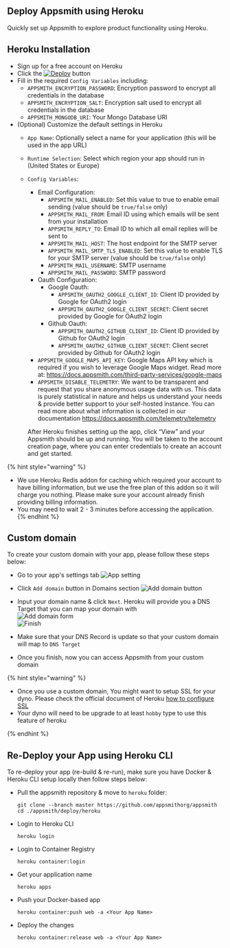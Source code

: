 ## Deploy Appsmith using Heroku
Quickly set up Appsmith to explore product functionality using Heroku.

## Heroku Installation
- Sign up for a free account on Heroku
- Click the [![Deploy](https://www.herokucdn.com/deploy/button.svg)](https://heroku.com/deploy?template=https://github.com/appsmithorg/appsmith/tree/master) button
- Fill in the required `Config Variables`  including:
  - `APPSMITH_ENCRYPTION_PASSWORD`: Encryption password to encrypt all credentials in the database
  - `APPSMITH_ENCRYPTION_SALT`: Encryption salt used to encrypt all credentials in the database
  - `APPSMITH_MONGODB_URI`: Your Mongo Database URI
- (Optional) Customize the default settings in Heroku
  - `App Name`: Optionally select a name for your application (this will be used in the app URL)
  - `Runtime Selection`: Select which region your app should run in (United States or Europe)
  - `Config Variables`:
    - Email Configuration:
      - `APPSMITH_MAIL_ENABLED`: Set this value to true to enable email sending (value should be `true/false` only)
      - `APPSMITH_MAIL_FROM`: Email ID using which emails will be sent from your installation
      - `APPSMITH_REPLY_TO`: Email ID to which all email replies will be sent to
      - `APPSMITH_MAIL_HOST`: The host endpoint for the SMTP server
      - `APPSMITH_MAIL_SMTP_TLS_ENABLED`: Set this value to enable TLS for your SMTP server (value should be `true/false` only)
      - `APPSMITH_MAIL_USERNAME`: SMTP username
      - `APPSMITH_MAIL_PASSWORD`: SMTP password
    - Oauth Configuration:
      - Google Oauth:
        - `APPSMITH_OAUTH2_GOOGLE_CLIENT_ID`: Client ID provided by Google for OAuth2 login
        - `APPSMITH_OAUTH2_GOOGLE_CLIENT_SECRET`: Client secret provided by Google for OAuth2 login
      - Github Oauth:
        - `APPSMITH_OAUTH2_GITHUB_CLIENT_ID`: Client ID provided by Github for OAuth2 login
        - `APPSMITH_OAUTH2_GITHUB_CLIENT_SECRET`: Client secret provided by Github for OAuth2 login
    - `APPSMITH_GOOGLE_MAPS_API_KEY`: Google Maps API key which is required if you wish to leverage Google Maps widget. Read more at: https://docs.appsmith.com/third-party-services/google-maps
    - `APPSMITH_DISABLE_TELEMETRY`: We want to be transparent and request that you share anonymous usage data with us. This data is purely statistical in nature and helps us understand your needs & provide better support to your self-hosted instance. You can read more about what information is collected in our documentation https://docs.appsmith.com/telemetry/telemetry

    After Heroku finishes setting up the app, click “View” and your Appsmith should be up and running. You will be taken to the account creation page, where you can enter credentials to create an account and get started.


{% hint style="warning" %}
- We use Heroku Redis addon for caching which required your account to have billing information, but we use the free plan of this addon so it will charge you nothing. Please make sure your account already finish providing billing information.
- You may need to wait 2 - 3 minutes before accessing the application.
{% endhint %}


## Custom domain
To create your custom domain with your app, please follow these steps below:
- Go to your app's settings tab
![App setting](./images/app-settings.png)
- Click `Add domain` button in Domains section
![Add domain button](./images/add-domain-button.png)
- Input your domain name & click `Next`. Heroku will provide you a DNS Target that you can map your domain with  
![Add domain form](./images/add-domain-form.png)  
![Finish](./images/finish.png)

- Make sure that your DNS Record is update so that your custom domain will map to `DNS Target`

- Once you finish, now you can access Appsmith from your custom domain

{% hint style="warning" %}
- Once you use a custom domain, You might want to setup SSL for your dyno. Please check the official document of Heroku [how to configure SSL](https://devcenter.heroku.com/articles/ssl)
- Your dyno will need to be upgrade to at least `hobby` type to use this feature of heroku

{% endhint %}


## Re-Deploy your App using Heroku CLI
To re-deploy your app (re-build & re-run), make sure you have Docker & Heroku CLI setup locally then follow steps below:
- Pull the appsmith repository & move to `heroku` folder:
    ```
    git clone --branch master https://github.com/appsmithorg/appsmith
    cd ./appsmith/deploy/heroku
    ```
- Login to Heroku CLI
    ```
    heroku login
    ```
- Login to Container Registry
    ```
    heroku container:login
    ```
- Get your application name
    ```
    heroku apps
    ```
- Push your Docker-based app
    ```
    heroku container:push web -a <Your App Name>
    ```
- Deploy the changes
    ```
    heroku container:release web -a <Your App Name>
    ```

